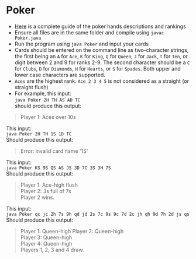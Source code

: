 # Poker
- [Here](https://en.wikipedia.org/wiki/List_of_poker_hands) is a complete guide of the poker hands descriptions and rankings
- Ensure all files are in the same folder and compile using `javac Poker.java`
- Run the program using `java Poker` and input your cards
- Cards should be entered on the command line as two-character strings, the first being an `A` for `Ace`, `K` for `King`, `Q` for `Queen`, `J` for `Jack`, `T` for `Ten`, or digit between 2 and 9 for ranks 2-9. The second character should be a `C` for `Clubs`, `D` for `Diamonds`, `H` for `Hearts`, or `S` for `Spades`. Both upper and lower case characters are supported.
- `Aces` are the highest rank. `Ace 2 3 4 5` is not considered as a straight (or straight flush)
- For example, this input:    
`java Poker 2H TH AS AD TC`    
should produce this output:    
> Player 1: Aces over 10s  

This input:  
`java Poker 2H TH 1S 1D TC`  
Should produce this output:  
> Error: invalid card name '1S'  

This input:  
`java Poker KS 9S QS AS JS 3D 7C 3S 3H 7S`  
Should produce this output:    
>Player 1: Ace-high flush      
>Player 2: 3s full of 7s      
>Player 2 wins.      

This input:    
`java Poker qc jc 2h 7s 9h qd jd 2s 7c 9s 9c 7d 2c jh qh 9d 7h 2d js qs`  
Should produce this output:  
>Player 1: Queen-high
>Player 2: Queen-high  
>Player 3: Queen-high    
>Player 4: Queen-high    
>Players 1, 2, 3 and 4 draw.    

